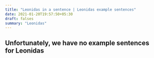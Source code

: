 ```yaml
---
title: "Leonidas in a sentence | Leonidas example sentences"
date: 2021-01-20T19:57:50+05:30
draft: falses
summary: "Leonidas"
---
```

## Unfortunately, we have no example sentences for Leonidas                 
